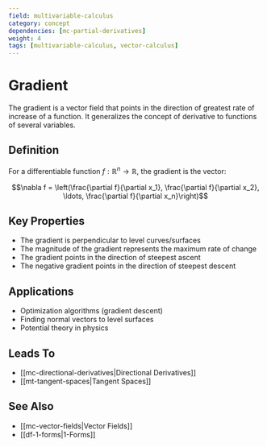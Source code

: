 ```yaml
---
field: multivariable-calculus
category: concept
dependencies: [mc-partial-derivatives]
weight: 4
tags: [multivariable-calculus, vector-calculus]
---
```


# Gradient

The gradient is a vector field that points in the direction of greatest rate of increase of a function. It generalizes the concept of derivative to functions of several variables.

## Definition
For a differentiable function $f: \mathbb{R}^n \to \mathbb{R}$, the gradient is the vector:

$$\nabla f = \left(\frac{\partial f}{\partial x_1}, \frac{\partial f}{\partial x_2}, \ldots, \frac{\partial f}{\partial x_n}\right)$$

## Key Properties
- The gradient is perpendicular to level curves/surfaces
- The magnitude of the gradient represents the maximum rate of change
- The gradient points in the direction of steepest ascent
- The negative gradient points in the direction of steepest descent

## Applications
- Optimization algorithms (gradient descent)
- Finding normal vectors to level surfaces
- Potential theory in physics

## Leads To
- [[mc-directional-derivatives|Directional Derivatives]]
- [[mt-tangent-spaces|Tangent Spaces]]

## See Also
- [[mc-vector-fields|Vector Fields]]
- [[df-1-forms|1-Forms]]